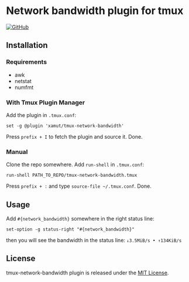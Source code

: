 # Network bandwidth plugin for tmux
[![GitHub](https://img.shields.io/github/license/xamut/tmux-network-bandwidth)](https://opensource.org/licenses/MIT)

## Installation
### Requirements
* awk
* netstat
* numfmt

### With Tmux Plugin Manager
Add the plugin in `.tmux.conf`:
```
set -g @plugin 'xamut/tmux-network-bandwidth'
```
Press `prefix + I` to fetch the plugin and source it. Done.

### Manual
Clone the repo somewhere. Add `run-shell` in `.tmux.conf`:

```
run-shell PATH_TO_REPO/tmux-network-bandwidth.tmux
```
Press `prefix + :` and type `source-file ~/.tmux.conf`. Done.

## Usage
Add `#{network_bandwidth}` somewhere in the right status line:
```
set-option -g status-right "#{network_bandwidth}"
```
then you will see the bandwidth in the status line: `↓3.5MiB/s • ↑134KiB/s`

## License
tmux-network-bandwidth plugin is released under the [MIT License](https://opensource.org/licenses/MIT).
